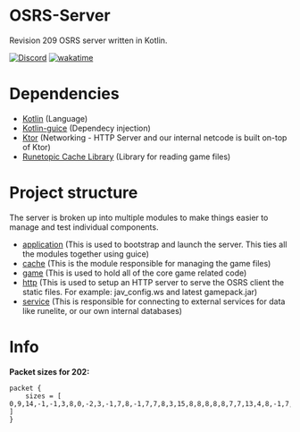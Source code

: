 # OSRS-Server

Revision 209 OSRS server written in Kotlin.

[![Discord](https://img.shields.io/discord/212385463418355713?color=%237289DA&logo=Discord&logoColor=%237289DA)](https://discord.gg/3scgBkrfMG)
[![wakatime](https://wakatime.com/badge/user/00b793fe-9bcc-4e7a-88c2-7c1879c548ce/project/ed70e7ef-2223-4791-91ae-3c27fa5f8c89.svg)](https://wakatime.com/badge/user/00b793fe-9bcc-4e7a-88c2-7c1879c548ce/project/ed70e7ef-2223-4791-91ae-3c27fa5f8c89)
# Dependencies
- [Kotlin](https://kotlinlang.org/docs/home.html) (Language)
- [Kotlin-guice](https://github.com/misfitlabsdev/kotlin-guice) (Dependecy injection)
- [Ktor](https://ktor.io/) (Networking - HTTP Server and our internal netcode is built on-top of Ktor)
- [Runetopic Cache Library](https://github.com/runetopic/cache-lib) (Library for reading game files)

# Project structure

The server is broken up into multiple modules to make things easier to manage and test individual components.

- [application](/application) (This is used to bootstrap and launch the server. This ties all the modules together using guice)
- [cache](/cache) (This is the module responsible for managing the game files)
- [game](/game) (This is used to hold all of the core game related code)
- [http](/http) (This is used to setup an HTTP server to serve the OSRS client the static files. For example: jav_config.ws and latest gamepack.jar)
- [service](/service) (This is responsible for connecting to external services for data like runelite, or our own internal databases)

# Info

**Packet sizes for 202:**
```
packet {
    sizes = [ 0,9,14,-1,-1,3,8,0,-2,3,-1,7,8,-1,7,7,8,3,15,8,8,8,8,8,7,7,13,4,8,-1,7,3,7,4,-1,-1,4,8,-2,1,-1,-1,3,2,6,3,0,8,15,-1,3,5,8,4,15,6,3,16,16,8,-1,3,7,-1,8,8,-1,3,8,-2,6,3,11,-1,8,-1,-1,8,-1,-1,11,8,7,3,15,2,9,2,0,-1,4,8,3,7,-1,-1,-1,0,-1,2,2,10,3,16,11,7,11,22 ]
}
```
